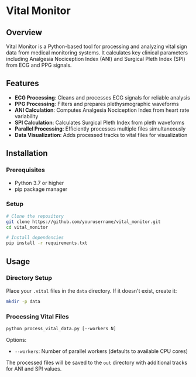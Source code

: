 # Vital Monitor

## Overview
Vital Monitor is a Python-based tool for processing and analyzing vital sign data from medical monitoring systems. It calculates key clinical parameters including Analgesia Nociception Index (ANI) and Surgical Pleth Index (SPI) from ECG and PPG signals.

## Features
- **ECG Processing**: Cleans and processes ECG signals for reliable analysis
- **PPG Processing**: Filters and prepares plethysmographic waveforms
- **ANI Calculation**: Computes Analgesia Nociception Index from heart rate variability
- **SPI Calculation**: Calculates Surgical Pleth Index from pleth waveforms
- **Parallel Processing**: Efficiently processes multiple files simultaneously
- **Data Visualization**: Adds processed tracks to vital files for visualization

## Installation

### Prerequisites
- Python 3.7 or higher
- pip package manager

### Setup
```bash
# Clone the repository
git clone https://github.com/yourusername/vital_monitor.git
cd vital_monitor

# Install dependencies
pip install -r requirements.txt
```

## Usage

### Directory Setup
Place your `.vital` files in the `data` directory. If it doesn't exist, create it:
```bash
mkdir -p data
```

### Processing Vital Files
```bash
python process_vital_data.py [--workers N]
```
Options:
- `--workers`: Number of parallel workers (defaults to available CPU cores)

The processed files will be saved to the `out` directory with additional tracks for ANI and SPI values.